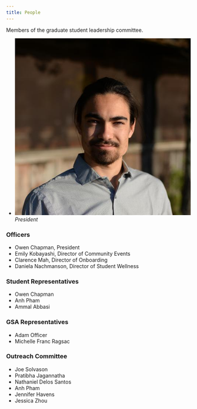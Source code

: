 ```yaml
---
title: People
---
```


Members of the graduate student leadership committee.

* ![OwenChapman](gallery/ochapman.jpg)
*President*

### Officers
* Owen Chapman, President
* Emily Kobayashi, Director of Community Events
* Clarence Mah, Director of Onboarding
* Daniela Nachmanson, Director of Student Wellness

### Student Representatives
* Owen Chapman
* Anh Pham
* Ammal Abbasi

### GSA Representatives
* Adam Officer
* Michelle Franc Ragsac

### Outreach Committee
* Joe Solvason
* Pratibha Jagannatha
* Nathaniel Delos Santos
* Anh Pham
* Jennifer Havens
* Jessica Zhou

